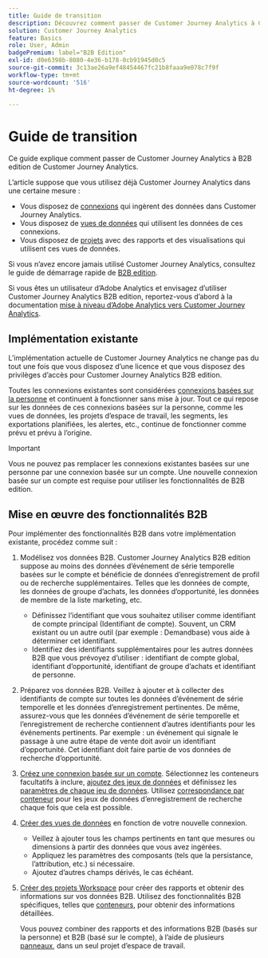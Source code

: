 ```yaml
---
title: Guide de transition
description: Découvrez comment passer de Customer Journey Analytics à Customer Journey Analytics B2B edition
solution: Customer Journey Analytics
feature: Basics
role: User, Admin
badgePremium: label="B2B Edition"
exl-id: d0e6398b-8080-4e36-b178-0cb91945d0c5
source-git-commit: 3c13ae26a9ef48454467fc21b8faaa9e078c7f9f
workflow-type: tm+mt
source-wordcount: '516'
ht-degree: 1%

---
```


# Guide de transition

Ce guide explique comment passer de Customer Journey Analytics à B2B edition de Customer Journey Analytics.

L’article suppose que vous utilisez déjà Customer Journey Analytics dans une certaine mesure :

* Vous disposez de [connexions](/help/connections/overview.md) qui ingèrent des données dans Customer Journey Analytics.
* Vous disposez de [vues de données](/help/data-views/data-views.md) qui utilisent les données de ces connexions.
* Vous disposez de [projets](/help/analysis-workspace/home.md) avec des rapports et des visualisations qui utilisent ces vues de données.

Si vous n’avez encore jamais utilisé Customer Journey Analytics, consultez le guide de démarrage rapide de [B2B edition](cja-b2b-quick-start-guide.md).

Si vous êtes un utilisateur d’Adobe Analytics et envisagez d’utiliser Customer Journey Analytics B2B edition, reportez-vous d’abord à la documentation [mise à niveau d’Adobe Analytics vers Customer Journey Analytics](cja-upgrade/cja-upgrade-recommendations.md).


## Implémentation existante

L’implémentation actuelle de Customer Journey Analytics ne change pas du tout une fois que vous disposez d’une licence et que vous disposez des privilèges d’accès pour Customer Journey Analytics B2B edition.

Toutes les connexions existantes sont considérées [connexions basées sur la personne](cja-b2b-concepts-features.md#connections-and-identifiers) et continuent à fonctionner sans mise à jour. Tout ce qui repose sur les données de ces connexions basées sur la personne, comme les vues de données, les projets d’espace de travail, les segments, les exportations planifiées, les alertes, etc., continue de fonctionner comme prévu et prévu à l’origine.

>[!IMPORTANT]
>
>Vous ne pouvez pas remplacer les connexions existantes basées sur une personne par une connexion basée sur un compte. Une nouvelle connexion basée sur un compte est requise pour utiliser les fonctionnalités de B2B edition.
>


## Mise en œuvre des fonctionnalités B2B

Pour implémenter des fonctionnalités B2B dans votre implémentation existante, procédez comme suit :

1. Modélisez vos données B2B. Customer Journey Analytics B2B edition suppose au moins des données d’événement de série temporelle basées sur le compte et bénéficie de données d’enregistrement de profil ou de recherche supplémentaires. Telles que les données de compte, les données de groupe d’achats, les données d’opportunité, les données de membre de la liste marketing, etc.

   * Définissez l’identifiant que vous souhaitez utiliser comme identifiant de compte principal (Identifiant de compte). Souvent, un CRM existant ou un autre outil (par exemple : Demandbase) vous aide à déterminer cet identifiant.
   * Identifiez des identifiants supplémentaires pour les autres données B2B que vous prévoyez d’utiliser : identifiant de compte global, identifiant d’opportunité, identifiant de groupe d’achats et identifiant de personne.

1. Préparez vos données B2B. Veillez à ajouter et à collecter des identifiants de compte sur toutes les données d’événement de série temporelle et les données d’enregistrement pertinentes. De même, assurez-vous que les données d’événement de série temporelle et l’enregistrement de recherche contiennent d’autres identifiants pour les événements pertinents. Par exemple : un événement qui signale le passage à une autre étape de vente doit avoir un identifiant d’opportunité. Cet identifiant doit faire partie de vos données de recherche d’opportunité.

1. [Créez une connexion basée sur un compte](/help/connections/create-connection.md#account-based-connection). Sélectionnez les conteneurs facultatifs à inclure, [ajoutez des jeux de données](/help/connections/create-connection.md#add-datasets) et définissez les [paramètres de chaque jeu de données](/help/connections/create-connection.md#dataset-settings). Utilisez [correspondance par conteneur](cja-b2b-concepts-features.md#match-by-container) pour les jeux de données d’enregistrement de recherche chaque fois que cela est possible.

1. [Créer des vues de données](/help/data-views/create-dataview.md) en fonction de votre nouvelle connexion.

   * Veillez à ajouter tous les champs pertinents en tant que mesures ou dimensions à partir des données que vous avez ingérées.
   * Appliquez les paramètres des composants (tels que la persistance, l’attribution, etc.) si nécessaire.
   * Ajoutez d’autres champs dérivés, le cas échéant.

1. [Créer des projets Workspace](/help/analysis-workspace/build-workspace-project/create-projects.md) pour créer des rapports et obtenir des informations sur vos données B2B. Utilisez des fonctionnalités B2B spécifiques, telles que [conteneurs](cja-b2b-concepts-features.md#containers), pour obtenir des informations détaillées.

   Vous pouvez combiner des rapports et des informations B2B (basés sur la personne) et B2B (basé sur le compte), à l’aide de plusieurs [panneaux](/help/analysis-workspace/c-panels/panels.md), dans un seul projet d’espace de travail.
